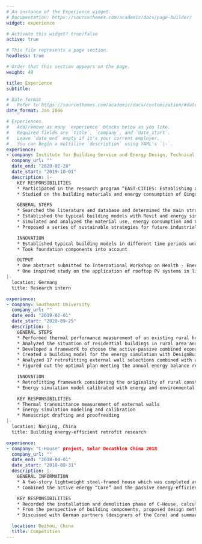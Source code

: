 ```yaml
---
# An instance of the Experience widget.
# Documentation: https://sourcethemes.com/academic/docs/page-builder/
widget: experience

# Activate this widget? true/false
active: true

# This file represents a page section.
headless: true

# Order that this section appears on the page.
weight: 40

title: Experience
subtitle:

# Date format
#   Refer to https://sourcethemes.com/academic/docs/customization/#date-format
date_format: Jan 2006

# Experiences.
#   Add/remove as many `experience` blocks below as you like.
#   Required fields are `title`, `company`, and `date_start`.
#   Leave `date_end` empty if it's your current employer.
#   You can begin a multiline `description` using YAML's `|-`.
experience:
- company: Institute for Building Service and Energy Design, Technical University Braunschweig
  company_url: ""
  date_end: "2020-02-28"
  date_start: "2019-10-01"
  description: |-
    KEY RESPONSIBILITIES
    * Participated in the research program “EAST-CITIES: Establishing and Achieving Sustainability Targets in Eastern Chinese Cities”
    * Studied on the building materials and energy consumption of Qingdao industrial buildings

    GENERAL STEPS
    * Searched the literature and database and determined the main structure type of Qingdao industrial buildings (steel structure, steel-concrete composite structure), and its material consumption range and energy use form
    * Established the typical building models with Revit and energy simulation models with DesignBuilder
    * Simulated and analyzed the material use, energy consumption and CO2 emission of each typical building
    * Proposed a series of sustainable strategies for future industrial buildings

    INNOVATION
    * Established typical building models in different time periods under different energy-efficient standards, which have also affected the material use and energy consumption
    * Took foundation components into account

    OUTPUT
    * One abstract submitted to International Workshop on Health - Energy Efficiency & Intelligent Building Systems (HEIBS) to be hold in 2021
    * One inspired study on the application of rooftop PV systems in lightweight steel-structured industrial buildings, accepted by the conference Alternative & Renewable Energy Quest in Architecture and Urbanism (AREQ) in 2020
|-
  location: Germany
  title: Research intern

experience:
- company: Southeast University
  company_url: ""
  date_end: "2019-02-01"
  date_start: "2020-09-25"
  description: |-
    GENERAL STEPS
    * Performed thermal performance measurement of an existing rural house
    * Analyzed the situation of residential buildings in rural area and the retrofitting feasibility
    * Developed a framework to choose the active-passive combined economically optimal retrofitting strategies for existing rural dwellings
    * Created a building model for the energy simulation with DesignBuilder and calibrated it with the 2-month environmental and energy monitoring
    * Analyzed 17 retrofitting external wall selections combined with a rooftop PV generation system
    * Figured out the optimal plan meeting the annual energy balance requirement with the lowest budget

    INNOVATION
    * Retrofitting framework considering the originality of rural construction and material, economic capacity and the limitation of regional regulations
    * Energy simulation model calibrated with energy and environmental monitoring data

    KEY RESPONSIBILITIES
    * Thermal transmittance measurement of external walls
    * Energy simulation modeling and calibration
    * Manuscript drafting and proofreading
|-
  location: Nanjing, China
  title: Building energy-efficient retrofit research

experience:
- company: "C-House" project, Solar Decathlon China 2018
  company_url: ""
  date_end: "2018-04-01"
  date_start: "2018-08-31"
  description: |-
    GENERAL INFORMATION
    * A two-story lightweight steel-framed house which was completed and delivered within 20 days with the application of three-level component assembly technology
    * Combined the active energy “Core” and the passive energy-efficient envelope “Cube”

    KEY RESPONSIBILITIES
    * Recorded the installation and demolition phase of C-House, calculated the energy consumption during manufacturing, and also summarized the energy-efficient methods used in the building design and construction phase. (conference paper [4] published)
    * From the perspective of building components, proposed design methods of maintainable residential buildings, namely durability and replaceable design of building components, and independent design of component groups. (conference paper [5] published)
    * Discussed with German partners (designers of the Core) and summarized strategies of intelligent energy-plus house based on BIPV, especially the performance design during early design stage, the energy consumption-production method of HVAC system and PV system, and the smart energy control system. (journal article [1] published)

  location: Dezhou, China
  title: Competition
---
```

